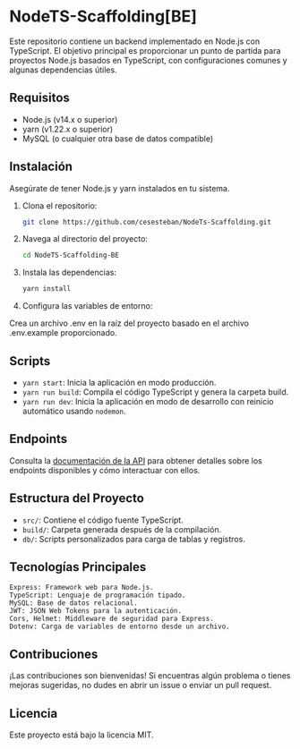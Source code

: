 # NodeTS-Scaffolding[BE]

Este repositorio contiene un backend implementado en Node.js con TypeScript. El objetivo principal es proporcionar un punto de partida para proyectos Node.js basados en TypeScript, con configuraciones comunes y algunas dependencias útiles.

## Requisitos

- Node.js (v14.x o superior)
- yarn (v1.22.x o superior)
- MySQL (o cualquier otra base de datos compatible)

## Instalación

Asegúrate de tener Node.js y yarn instalados en tu sistema.

1. Clona el repositorio:

   ```bash
   git clone https://github.com/cesesteban/NodeTs-Scaffolding.git

2. Navega al directorio del proyecto:

    ```bash
    cd NodeTS-Scaffolding-BE
    ```

3. Instala las dependencias:

    ```bash
    yarn install
    ```

3. Configura las variables de entorno:

Crea un archivo .env en la raíz del proyecto basado en el archivo .env.example proporcionado.

## Scripts

* `yarn start`: Inicia la aplicación en modo producción.
* `yarn run build`: Compila el código TypeScript y genera la carpeta build.
* `yarn run dev`: Inicia la aplicación en modo de desarrollo con reinicio automático usando `nodemon`.

## Endpoints

Consulta la [documentación de la API](https://documenter.getpostman.com/view/12812388/2s9YysCgTy) para obtener detalles sobre los endpoints disponibles y cómo interactuar con ellos.

## Estructura del Proyecto

* `src/`: Contiene el código fuente TypeScript.
* `build/`: Carpeta generada después de la compilación.
* `db/`: Scripts personalizados para carga de tablas y registros.

## Tecnologías Principales
    
    Express: Framework web para Node.js.
    TypeScript: Lenguaje de programación tipado.
    MySQL: Base de datos relacional.
    JWT: JSON Web Tokens para la autenticación.
    Cors, Helmet: Middleware de seguridad para Express.
    Dotenv: Carga de variables de entorno desde un archivo.
    

## Contribuciones
¡Las contribuciones son bienvenidas! Si encuentras algún problema o tienes mejoras sugeridas, no dudes en abrir un issue o enviar un pull request.

## Licencia
Este proyecto está bajo la licencia MIT.